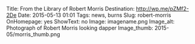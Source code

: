 Title: From the Library of Robert Morris 
Destination: http://wp.me/pZMf2-2De
Date: 2015-05-13 01:01 
Tags: news, burns 
Slug: robert-morris 
OnHomepage: yes
ShowText: no
Image: imagename.png
Image_alt: Photograph of Robert Morris looking dapper
Image_thumb: 2015-05/morris_thumb.png

